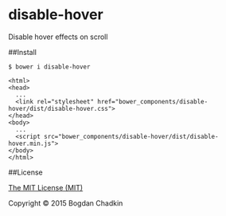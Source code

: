 # disable-hover
Disable hover effects on scroll

##Install

```
$ bower i disable-hover
```

```
<html>
<head>
  ...
  <link rel="stylesheet" href="bower_components/disable-hover/dist/disable-hover.css">
</head>
<body>
  ...
  <script src="bower_components/disable-hover/dist/disable-hover.min.js">
</body>
</html>
```

##License

[The MIT License (MIT)](LICENSE)

Copyright &copy; 2015 Bogdan Chadkin
